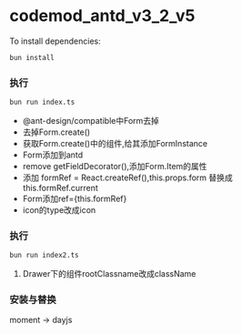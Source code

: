 # codemod_antd_v3_2_v5

To install dependencies:

```bash
bun install
```

### 执行
```bash
bun run index.ts
```

- @ant-design/compatible中Form去掉
- 去掉Form.create()
- 获取Form.create()中的组件,给其添加FormInstance
- Form添加到antd
- remove getFieldDecorator(),添加Form.Item的属性
- 添加 formRef = React.createRef(),this.props.form 替换成 this.formRef.current 
- Form添加ref={this.formRef}
- icon的type改成icon

### 执行
```bash
bun run index2.ts
```
1. Drawer下的组件rootClassname改成className


### 安装与替换
moment -> dayjs
